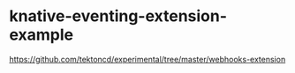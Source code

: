 # knative-eventing-extension-example

https://github.com/tektoncd/experimental/tree/master/webhooks-extension
